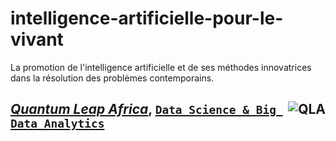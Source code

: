 # intelligence-artificielle-pour-le-vivant
La promotion de l'intelligence artificielle et de ses méthodes innovatrices dans la résolution des problèmes contemporains.

## <a href="https://quantumleapafrica.org/" ><img src="https://quantumleapafrica.org/wp-content/themes/understrap-child/images/QLAlogo-main-small.png" style="float:right; max-width: 80px; display: inline" alt="QLA"/> [*Quantum Leap Africa*](https://quantumleapafrica.org/), [`Data Science & Big Data Analytics`](https://quantumleapafrica.org/re_unit/data-science-and-big-data-analytics/)


